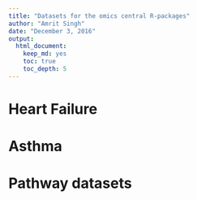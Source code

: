 ```yaml
---
title: "Datasets for the omics central R-packages"
author: "Amrit Singh"
date: "December 3, 2016"
output: 
  html_document: 
    keep_md: yes
    toc: true
    toc_depth: 5
---
```




# Heart Failure

# Asthma

# Pathway datasets

## 
